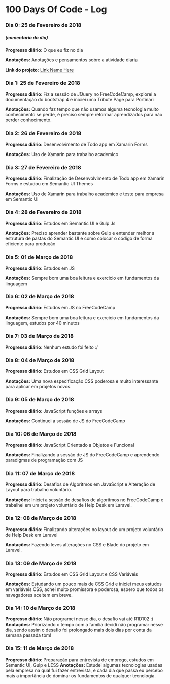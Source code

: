 # 100 Days Of Code - Log

### Dia 0: 25 de Fevereiro de 2018
##### (comentario do dia)

**Progresso diário**: O que eu fiz no dia

**Anotações:** Anotações e pensamentos sobre a atividade diaria

**Link do projeto:** [Link Name Here](http://www.example.com)


### Dia 1: 25 de Fevereiro de 2018

**Progresso diário**: Fiz a sessão de JQuery no FreeCodeCamp, explorei a documentação do bootstrap 4 e iniciei uma Tribute Page para Portinari

**Anotações:** Quando faz tempo que não usamos alguma tecnologia muito conhecimento se perde, é preciso sempre retormar aprendizados para não perder conhecimento.

### Dia 2: 26 de Fevereiro de 2018

**Progresso diário**: Desenvolvimento de Todo app em Xamarin Forms

**Anotações:** Uso de Xamarin para trabalho academico

### Dia 3: 27 de Fevereiro de 2018

**Progresso diário**: Finalização de Desenvolvimento de Todo app em Xamarin Forms e estudou em Semantic UI Themes

**Anotações:** Uso de Xamarin para trabalho academico e teste para empresa em Semantic UI

### Dia 4: 28 de Fevereiro de 2018

**Progresso diário**: Estudos em Semantic UI e Gulp Js

**Anotações:** Preciso aprender bastante sobre Gulp e entender melhor a estrutura de pastas do Semantic UI e como colocar o código de forma eficiente para produção

### Dia 5: 01 de Março de 2018

**Progresso diário**: Estudos em JS

**Anotações:** Sempre bom uma boa leitura e exercicio em fundamentos da linguagem

### Dia 6: 02 de Março de 2018

**Progresso diário**: Estudos em JS no FreeCodeCamp

**Anotações:** Sempre bom uma boa leitura e exercicio em fundamentos da linguagem, estudos por 40 minutos

### Dia 7: 03 de Março de 2018

**Progresso diário**: Nenhum estudo foi feito :/ 

### Dia 8: 04 de Março de 2018

**Progresso diário**: Estudos em CSS Grid Layout

**Anotações:** Uma nova especificação CSS poderosa e muito interessante para aplicar em projetos novos. 

### Dia 9: 05 de Março de 2018

**Progresso diário**: JavaScript funções e arrays

**Anotações:** Continuei a sessão de JS do FreeCodeCamp 

### Dia 10: 06 de Março de 2018

**Progresso diário**: JavaScript Orientado a Objetos e Funcional

**Anotações:** Finalizando a sessão de JS do FreeCodeCamp e aprendendo paradigmas de programação com JS 

### Dia 11: 07 de Março de 2018

**Progresso diário**: Desafios de Algoritmos em JavaScript e Alteração de Layout para trabalho voluntário.

**Anotações:** Iniciei a sessão de desafios de algoritmos no FreeCodeCamp e trabalhei em um projeto voluntário de Help Desk em Laravel. 

### Dia 12: 08 de Março de 2018

**Progresso diário**: Finalizando alterações no layout de um projeto voluntário de Help Desk em Laravel

**Anotações:** Fazendo leves alterações no CSS e Blade do projeto em Laravel. 

### Dia 13: 09 de Março de 2018

**Progresso diário**: Estudos em CSS Grid Layout e CSS Variáveis 

**Anotações:** Estudando um pouco mais de CSS Grid e iniciei meus estudos em variáveis CSS, achei muito promissora e poderosa, espero que todos os navegadores aceitem em breve.  

### Dia 14: 10 de Março de 2018

**Progresso diário**: Não programei nesse dia, o desafio vai até R1D102 :(
**Anotações:** Priorizando o tempo com a família decidi não programar nesse dia, sendo assim o desafio foi prolongado mais dois dias por conta da semana passada tbm! 

### Dia 15: 11 de Março de 2018

**Progresso diário**: Preparação para entrevista de emprego, estudos em Semantic UI, Gulp e LESS
**Anotações:** Estudei algumas tecnologias usadas pela empresa na qual fui fazer entrevista, e cada dia que passa eu percebo mais a importância de dominar os fundamentos de qualquer tecnologia. 

